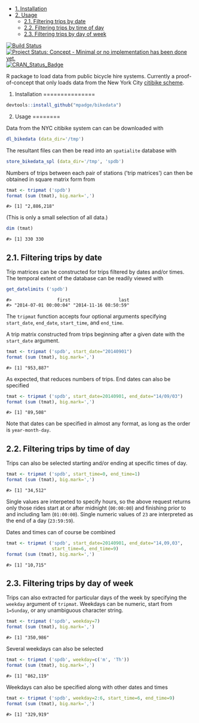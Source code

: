 -   [1. Installation](#installation)
-   [2. Usage](#usage)
    -   [2.1. Filtering trips by date](#filtering-trips-by-date)
    -   [2.2. Filtering trips by time of day](#filtering-trips-by-time-of-day)
    -   [2.3. Filtering trips by day of week](#filtering-trips-by-day-of-week)

<!-- README.md is generated from README.Rmd. Please edit that file -->
[![Build Status](https://travis-ci.org/mpadge/bikedata.svg)](https://travis-ci.org/mpadge/bikedata) [![Project Status: Concept - Minimal or no implementation has been done yet.](http://www.repostatus.org/badges/0.1.0/concept.svg)](http://www.repostatus.org/#concept) [![CRAN\_Status\_Badge](http://www.r-pkg.org/badges/version/bikedata)](http://cran.r-project.org/web/packages/bikedata)

R package to load data from public bicycle hire systems. Currently a proof-of-concept that only loads data from the New York City [citibike scheme](https://www.citibikenyc.com/).

1. Installation
===============

``` r
devtools::install_github("mpadge/bikedata")
```

2. Usage
========

Data from the NYC citibike system can can be downloaded with

``` r
dl_bikedata (data_dir='/tmp')
```

The resultant files can then be read into an `spatialite` database with

``` r
store_bikedata_spl (data_dir='/tmp', 'spdb')
```

Numbers of trips between each pair of stations ('trip matrices') can then be obtained in square matrix form from

``` r
tmat <- tripmat ('spdb')
format (sum (tmat), big.mark=',')
```

    #> [1] "2,886,218"

(This is only a small selection of all data.)

``` r
dim (tmat)
```

    #> [1] 330 330

2.1. Filtering trips by date
----------------------------

Trip matrices can be constructed for trips filtered by dates and/or times. The temporal extent of the database can be readily viewed with

``` r
get_datelimits ('spdb')
```

    #>                 first                  last 
    #> "2014-07-01 00:00:04" "2014-11-16 08:50:59"

The `tripmat` function accepts four optional arguments specifying `start_date`, `end_date`, `start_time`, and `end_time`.

A trip matrix constructed from trips beginning after a given date with the `start_date` argument.

``` r
tmat <- tripmat ('spdb', start_date="20140901")
format (sum (tmat), big.mark=',')
```

    #> [1] "953,887"

As expected, that reduces numbers of trips. End dates can also be specified

``` r
tmat <- tripmat ('spdb', start_date=20140901, end_date="14/09/03")
format (sum (tmat), big.mark=',')
```

    #> [1] "89,508"

Note that dates can be specified in almost any format, as long as the order is `year-month-day`.

2.2. Filtering trips by time of day
-----------------------------------

Trips can also be selected starting and/or ending at specific times of day.

``` r
tmat <- tripmat ('spdb', start_time=0, end_time=1)
format (sum (tmat), big.mark=',')
```

    #> [1] "34,512"

Single values are interpeted to specify hours, so the above request returns only those rides start at or after midnight (`00:00:00`) and finishing prior to and including 1am (`01:00:00`). Single numeric values of `23` are interpreted as the end of a day (`23:59:59`).

Dates and times can of course be combined

``` r
tmat <- tripmat ('spdb', start_date=20140901, end_date="14,09,03",
                 start_time=6, end_time=9)
format (sum (tmat), big.mark=',')
```

    #> [1] "10,715"

2.3. Filtering trips by day of week
-----------------------------------

Trips can also extracted for particular days of the week by specifying the `weekday` argument of `tripmat`. Weekdays can be numeric, start from `1=Sunday`, or any unambiguous character string.

``` r
tmat <- tripmat ('spdb', weekday=7)
format (sum (tmat), big.mark=',')
```

    #> [1] "350,986"

Several weekdays can also be selected

``` r
tmat <- tripmat ('spdb', weekday=c('m', 'Th'))
format (sum (tmat), big.mark=',')
```

    #> [1] "862,119"

Weekdays can also be specified along with other dates and times

``` r
tmat <- tripmat ('spdb', weekday=2:6, start_time=6, end_time=9)
format (sum (tmat), big.mark=',')
```

    #> [1] "329,919"
